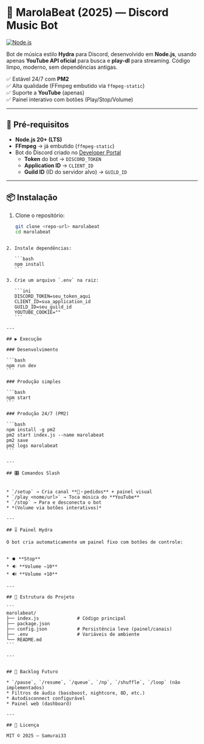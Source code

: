 
# 🎵 MarolaBeat (2025) — Discord Music Bot

[![Node.js](https://img.shields.io/badge/node-20+-green.svg)](https://nodejs.org)  

Bot de música estilo **Hydra** para Discord, desenvolvido em **Node.js**, usando apenas **YouTube API oficial** para busca e **play-dl** para streaming. Código limpo, moderno, sem dependências antigas.  

✅ Estável 24/7 com **PM2**  
✅ Alta qualidade (FFmpeg embutido via `ffmpeg-static`)  
✅ Suporte a **YouTube** (apenas)  
✅ Painel interativo com botões (Play/Stop/Volume)  

---

## 🚀 Pré-requisitos
- **Node.js 20+ (LTS)**  
- **FFmpeg** → já embutido (`ffmpeg-static`)  
- Bot do Discord criado no [Developer Portal](https://discord.com/developers/applications)  
  - **Token** do bot → `DISCORD_TOKEN`  
  - **Application ID** → `CLIENT_ID`  
  - **Guild ID** (ID do servidor alvo) → `GUILD_ID`  

---

## 📦 Instalação

1. Clone o repositório:
   ```bash
   git clone <repo-url> marolabeat
   cd marolabeat
````

2. Instale dependências:

   ```bash
   npm install
   ```

3. Crie um arquivo `.env` na raiz:

   ```ini
   DISCORD_TOKEN=seu_token_aqui
   CLIENT_ID=sua_application_id
   GUILD_ID=seu_guild_id
   YOUTUBE_COOKIE=""
   ```

---

## ▶️ Execução

### Desenvolvimento

```bash
npm run dev
```

### Produção simples

```bash
npm start
```

### Produção 24/7 (PM2)

```bash
npm install -g pm2
pm2 start index.js --name marolabeat
pm2 save
pm2 logs marolabeat
```

---

## 🎛️ Comandos Slash


* `/setup` → Cria canal **🎵・pedidos** + painel visual
* `/play <nome/url>` → Toca música do **YouTube**
* `/stop` → Para e desconecta o bot
* *(Volume via botões interativos)*

---

## 🎚️ Painel Hydra

O bot cria automaticamente um painel fixo com botões de controle:


* ⏹️ **Stop**
* 🔉 **Volume −10**
* 🔊 **Volume +10**

---

## 📂 Estrutura do Projeto

```
marolabeat/
├── index.js              # Código principal
├── package.json
├── config.json           # Persistência leve (painel/canais)
├── .env                  # Variáveis de ambiente
└── README.md
```

---


## 🔮 Backlog Futuro

* `/pause`, `/resume`, `/queue`, `/np`, `/shuffle`, `/loop` (não implementados)
* Filtros de áudio (bassboost, nightcore, 8D, etc.)
* Autodisconnect configurável
* Painel web (dashboard)

---

## 📜 Licença

MIT © 2025 — Samurai33